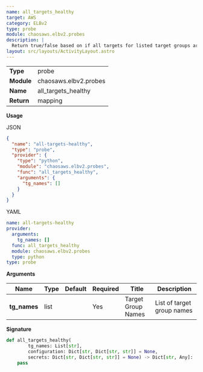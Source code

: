 ```yaml
---
name: all_targets_healthy
target: AWS
category: ELBv2
type: probe
module: chaosaws.elbv2.probes
description: |
  Return true/false based on if all targets for listed target groups are healthy
layout: src/layouts/ActivityLayout.astro
---
```


|            |                       |
| ---------- | --------------------- |
| **Type**   | probe                 |
| **Module** | chaosaws.elbv2.probes |
| **Name**   | all_targets_healthy   |
| **Return** | mapping               |

**Usage**

JSON

```json
{
  "name": "all-targets-healthy",
  "type": "probe",
  "provider": {
    "type": "python",
    "module": "chaosaws.elbv2.probes",
    "func": "all_targets_healthy",
    "arguments": {
      "tg_names": []
    }
  }
}
```

YAML

```yaml
name: all-targets-healthy
provider:
  arguments:
    tg_names: []
  func: all_targets_healthy
  module: chaosaws.elbv2.probes
  type: python
type: probe
```

**Arguments**

| Name         | Type | Default | Required | Title              | Description                |
| ------------ | ---- | ------- | -------- | ------------------ | -------------------------- |
| **tg_names** | list |         | Yes      | Target Group Names | List of target group names |

**Signature**

```python
def all_targets_healthy(
        tg_names: List[str],
        configuration: Dict[str, Dict[str, str]] = None,
        secrets: Dict[str, Dict[str, str]] = None) -> Dict[str, Any]:
    pass

```
